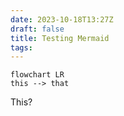 ```yaml
---
date: 2023-10-18T13:27Z
draft: false
title: Testing Mermaid
tags:
---
```

```mermaid
flowchart LR
this --> that
```
This?
